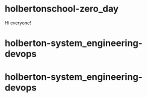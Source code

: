 # holbertonschool-zero_day
Hi everyone!
# holberton-system_engineering-devops
# holberton-system_engineering-devops

